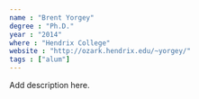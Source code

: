 ```yaml
---
name : "Brent Yorgey"
degree : "Ph.D."
year : "2014"
where : "Hendrix College"
website : "http://ozark.hendrix.edu/~yorgey/"
tags : ["alum"]
---
```

Add description here.
